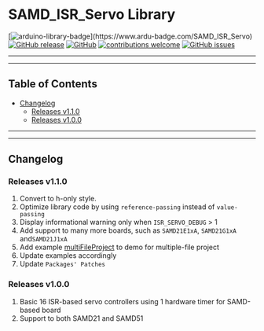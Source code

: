 # SAMD_ISR_Servo Library

[![arduino-library-badge](https://www.ardu-badge.com/badge/SAMD_ISR_Servo.svg?)](https://www.ardu-badge.com/SAMD_ISR_Servo)
[![GitHub release](https://img.shields.io/github/release/khoih-prog/SAMD_ISR_Servo.svg)](https://github.com/khoih-prog/SAMD_ISR_Servo/releases)
[![GitHub](https://img.shields.io/github/license/mashape/apistatus.svg)](https://github.com/khoih-prog/SAMD_ISR_Servo/blob/main/LICENSE)
[![contributions welcome](https://img.shields.io/badge/contributions-welcome-brightgreen.svg?style=flat)](#Contributing)
[![GitHub issues](https://img.shields.io/github/issues/khoih-prog/SAMD_ISR_Servo.svg)](http://github.com/khoih-prog/SAMD_ISR_Servo/issues)


---
---

## Table of Contents

* [Changelog](#changelog)
  * [Releases v1.1.0](#releases-v110)
  * [Releases v1.0.0](#releases-v100)

 
---
---

## Changelog

### Releases v1.1.0

1. Convert to h-only style.
2. Optimize library code by using `reference-passing` instead of `value-passing`
3. Display informational warning only when `ISR_SERVO_DEBUG` > 1
4. Add support to many more boards, such as `SAMD21E1xA`, `SAMD21G1xA` and`SAMD21J1xA`
5. Add example [multiFileProject](examples/multiFileProject) to demo for multiple-file project
6. Update examples accordingly
7. Update `Packages' Patches`

### Releases v1.0.0

1. Basic 16 ISR-based servo controllers using 1 hardware timer for SAMD-based board
2. Support to both SAMD21 and SAMD51

